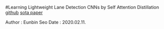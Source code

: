 #Learning Lightweight Lane Detection CNNs by Self Attention Distillation
[github](https://github.com/cardwing/Codes-for-Lane-Detection)
[sota paper](https://arxiv.org/abs/1908.00821)

Author : Eunbin Seo
Date : 2020.02.11.

##
